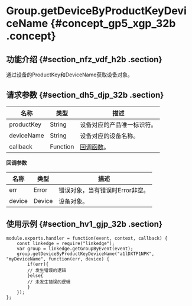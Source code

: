 # Group.getDeviceByProductKeyDeviceName {#concept_gp5_xgp_32b .concept}

## 功能介绍 {#section_nfz_vdf_h2b .section}

通过设备的ProductKey和DeviceName获取设备对象。

## 请求参数 {#section_dh5_djp_32b .section}

|名称|类型|描述|
|--|--|--|
|productKey|String|设备对应的产品唯一标识符。|
|deviceName|String|设备对应的设备名称。|
|callback|Function|[回调函数](#callback2)。|

**回调参数**

|名称|类型|描述|
|--|--|--|
|err|Error|错误对象，当有错误时Error非空。|
|device|Device|设备对象。|

## 使用示例 {#section_hv1_gjp_32b .section}

```
module.exports.handler = function(event, context, callback) {
    const linkedge = require("linkedge");
    var group = linkedge.getGroupByEvent(event);
    group.getDeviceByProductKeyDeviceName("a1lDXTP1NPK", "myDeviceName", function(err, device) {
        if(err){
        // 发生错误的逻辑            
        }else{
        // 未发生错误的逻辑            
        }
    });
};
```

